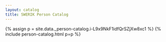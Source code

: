 ```yaml
---
layout: catalog
title: SWERIK Person Catalog
---
```

{% assign p = site.data._person-catalog.i-L9x9NkF1idfQrSZjXw8xc1 %}
{% include person-catalog.html p=p %}


